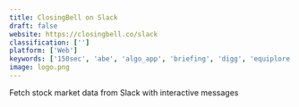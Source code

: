 ```yaml
---
title: ClosingBell on Slack
draft: false 
website: https://closingbell.co/slack
classification: ['']
platform: ['Web']
keywords: ['150sec', 'abe', 'algo_app', 'briefing', 'digg', 'equiplore', 'finimize_news', 'finkip', 'forcerank', 'google_news', 'libreoffice_-_base', 'memento', 'mendo', 'money_badger_by_stocktwits', 'morning_brew', 'mylo', 'scoop_markets', 'simfin', 'stocktwits_for_slack', 'trigger_finance']
image: logo.png
---
```

Fetch stock market data from Slack with interactive messages